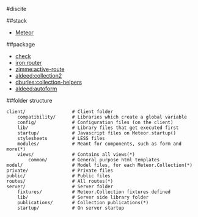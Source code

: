 #discite

##stack

- [Meteor](http://meteor.com)

##package

- [check](https://atmospherejs.com/meteor/check)
- [iron:router](https://github.com/iron-meteor/iron-router)
- [zimme:active-route](https://github.com/zimme/meteor-active-route)
- [aldeed:collection2](https://github.com/aldeed/meteor-collection2)
- [dburles:collection-helpers](https://github.com/dburles/meteor-collection-helpers)
- [aldeed:autoform](http://autoform.meteor.com/)

##folder structure 

```
client/                 # Client folder
    compatibility/      # Libraries which create a global variable
    config/             # Configuration files (on the client)
    lib/                # Library files that get executed first
    startup/            # Javascript files on Meteor.startup()
    stylesheets         # LESS files
    modules/            # Meant for components, such as form and more(*)
    views/              # Contains all views(*)
        common/         # General purpose html templates
model/                  # Model files, for each Meteor.Collection(*)
private/                # Private files
public/                 # Public files
routes/                 # All routes(*)
server/                 # Server folder
    fixtures/           # Meteor.Collection fixtures defined
    lib/                # Server side library folder
    publications/       # Collection publications(*)
    startup/            # On server startup
```
